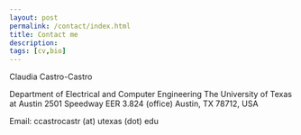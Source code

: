 ```yaml
---
layout: post
permalink: /contact/index.html
title: Contact me
description: 
tags: [cv,bio]
---
```


Claudia Castro-Castro

Department of Electrical and Computer Engineering
The University of Texas at Austin
2501 Speedway
EER 3.824 (office)
Austin, TX 78712, USA

Email: ccastrocastr (at) utexas (dot) edu







